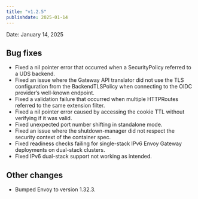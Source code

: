 ```yaml
---
title: "v1.2.5"
publishdate: 2025-01-14
---
```


Date: January 14, 2025

## Bug fixes
- Fixed a nil pointer error that occurred when a SecurityPolicy referred to a UDS backend.
- Fixed an issue where the Gateway API translator did not use the TLS configuration from the BackendTLSPolicy when connecting to the OIDC provider’s well-known endpoint.
- Fixed a validation failure that occurred when multiple HTTPRoutes referred to the same extension filter.
- Fixed a nil pointer error caused by accessing the cookie TTL without verifying if it was valid.
- Fixed unexpected port number shifting in standalone mode.
- Fixed an issue where the shutdown-manager did not respect the security context of the container spec.
- Fixed readiness checks failing for single-stack IPv6 Envoy Gateway deployments on dual-stack clusters.
- Fixed IPv6 dual-stack support not working as intended.

## Other changes
- Bumped Envoy to version 1.32.3.

